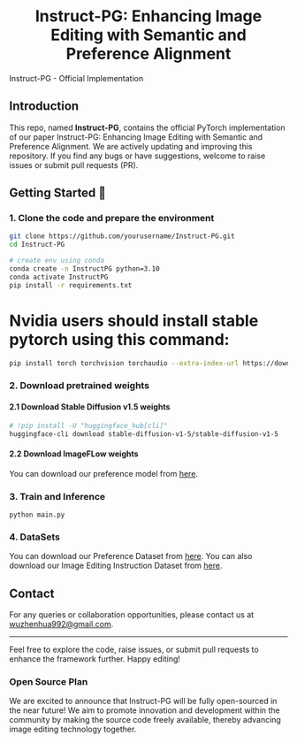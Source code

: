<h1 align="center">Instruct-PG: Enhancing Image Editing with Semantic and Preference Alignment</h1>
Instruct-PG - Official Implementation


## Introduction 
This repo, named **Instruct-PG**, contains the official PyTorch implementation of our paper Instruct-PG: Enhancing Image Editing with Semantic and Preference Alignment.
We are actively updating and improving this repository. If you find any bugs or have suggestions, welcome to raise issues or submit pull requests (PR).

## Getting Started 🏁
### 1. Clone the code and prepare the environment 

```bash
git clone https://github.com/yourusername/Instruct-PG.git
cd Instruct-PG

# create env using conda
conda create -n InstructPG python=3.10
conda activate InstructPG
pip install -r requirements.txt
```
# Nvidia users should install stable pytorch using this command:
```bash
pip install torch torchvision torchaudio --extra-index-url https://download.pytorch.org/whl/cu124
```
### 2. Download pretrained weights

#### 2.1 Download Stable Diffusion v1.5 weights
```bash
# !pip install -U "huggingface_hub[cli]"
huggingface-cli download stable-diffusion-v1-5/stable-diffusion-v1-5
```
#### 2.2 Download ImageFLow weights
You can download our preference model from [here](#).
### 3. Train and Inference
```
python main.py
```

### 4. DataSets
You can download our Preference Dataset from [here](#).
You can also download our Image Editing Instruction Dataset from [here](#).

## Contact

For any queries or collaboration opportunities, please contact us at [wuzhenhua992@gmail.com](mailto:wuzhenhua992@gmail.com).

---

Feel free to explore the code, raise issues, or submit pull requests to enhance the framework further. Happy editing!

### Open Source Plan
We are excited to announce that Instruct-PG will be fully open-sourced in the near future! We aim to promote innovation and development within the community by making the source code freely available, thereby advancing image editing technology together.